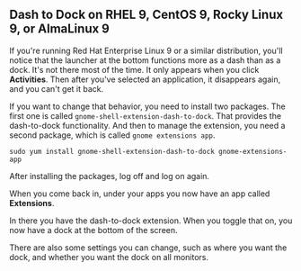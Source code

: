 ## Dash to Dock on RHEL 9, CentOS 9, Rocky Linux 9, or AlmaLinux 9

If you're running Red Hat Enterprise Linux 9 or a similar distribution, you'll notice that the launcher at the bottom functions more as a dash than as a dock. It's not there most of the time. It only appears when you click **Activities**. Then after you've selected an application, it disappears again, and you can't get it back.

If you want to change that behavior, you need to install two packages. The first one is called `gnome-shell-extension-dash-to-dock`. That provides the dash-to-dock functionality. And then to manage the extension, you need a second package, which is called `gnome extensions app`.

```
sudo yum install gnome-shell-extension-dash-to-dock gnome-extensions-app
```

After installing the packages, log off and log on again.

When you come back in, under your apps you now have an app called **Extensions**.

In there you have the dash-to-dock extension. When you toggle that on, you now have a dock at the bottom of the screen.

There are also some settings you can change, such as where you want the dock, and whether you want the dock on all monitors.

